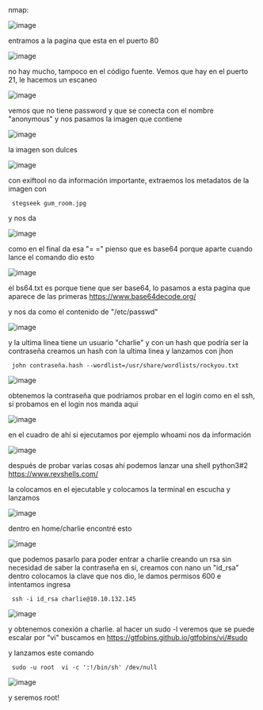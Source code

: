 nmap: 

![image](https://github.com/user-attachments/assets/d16c07ba-9aa8-4742-a50e-a4dd478c52d6)

entramos a la pagina que esta en el puerto 80

![image](https://github.com/user-attachments/assets/77a96fe0-4bdb-43e9-9dbd-1ecef4c9b00e)

no hay mucho, tampoco en el código fuente. Vemos que hay en el puerto 21, le hacemos un escaneo

![image](https://github.com/user-attachments/assets/9e51ed5f-543a-4a60-a206-d6737cfcc055)

vemos que no tiene password y que se conecta con el nombre "anonymous" y nos pasamos la imagen que contiene

![image](https://github.com/user-attachments/assets/3a39b7bc-340b-4a44-bbfd-f33d1585fc7b)

la imagen son dulces

![image](https://github.com/user-attachments/assets/3dc20c30-9330-4d50-a4bb-e45d9d9cfb64)

con exiftool no da información importante, extraemos los metadatos de la imagen con

     stegseek gum_room.jpg  

y nos da

![image](https://github.com/user-attachments/assets/abf2e269-2b66-466f-a082-2ea1654fb350)

como en el final da esa "= =" pienso que es base64 porque aparte cuando lance el comando dio esto

![image](https://github.com/user-attachments/assets/38c41722-4332-4bf6-9ea6-41f0fe5e2bd8)

el bs64.txt es porque tiene que ser base64, lo pasamos a esta pagina que aparece de las primeras https://www.base64decode.org/

y nos da como el contenido de "/etc/passwd" 

![image](https://github.com/user-attachments/assets/0a25ab61-fa3f-4ad4-a2b0-9f8cd42b9990)

y la ultima linea tiene un usuario "charlie" y con un hash que podría ser la contraseña 
creamos un hash con la ultima linea y lanzamos con jhon

     john contraseña.hash --wordlist=/usr/share/wordlists/rockyou.txt

![image](https://github.com/user-attachments/assets/4c47256a-51ca-4c2c-93a4-8e5951cfcacd)

obtenemos la contraseña que podríamos probar en el login como en el ssh, si probamos en el login nos manda aqui

![image](https://github.com/user-attachments/assets/b3e0a21c-ca70-4512-96aa-e2dd0916189d)

en el cuadro de ahí si ejecutamos por ejemplo whoami nos da información

![image](https://github.com/user-attachments/assets/1e1eb607-138b-469b-a2f0-feb6f7652bd4)

después de probar varias cosas ahí podemos lanzar una shell python3#2 https://www.revshells.com/

la colocamos en el ejecutable y colocamos la terminal en escucha y lanzamos

![image](https://github.com/user-attachments/assets/f5e20c09-e90e-4dd2-9d31-99a7b5c58b84)

dentro en home/charlie encontré esto 

![image](https://github.com/user-attachments/assets/24526083-812a-4eb0-9474-5c068eb229be)

que podemos pasarlo para poder entrar a charlie creando un rsa sin necesidad de saber la contraseña en si, creamos con nano un "id_rsa" dentro colocamos la clave que nos dio, le damos permisos 600 e intentamos ingresa

     ssh -i id_rsa charlie@10.10.132.145

![image](https://github.com/user-attachments/assets/b7807504-d71a-4bdd-9429-692294130b19)

y obtenemos conexión a charlie.
al hacer un sudo -l veremos que se puede escalar por "vi" buscamos en https://gtfobins.github.io/gtfobins/vi/#sudo

y lanzamos este comando

     sudo -u root  vi -c ':!/bin/sh' /dev/null

![image](https://github.com/user-attachments/assets/5b3f09a2-5be8-438c-8b42-2331f2430008)

y seremos root! 


